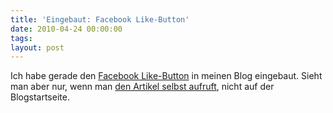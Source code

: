 ```yaml
---
title: 'Eingebaut: Facebook Like-Button'
date: 2010-04-24 00:00:00 
tags: 
layout: post
---
```

Ich habe gerade den <a href="developers.facebook.com/docs/reference/plugins/like">Facebook Like-Button</a> in meinen Blog eingebaut. Sieht man aber nur, wenn man <a href="http://blog.kopis.de/2010/04/24/eingebaut-facebook-like-button/">den Artikel selbst aufruft</a>, nicht auf der Blogstartseite.
